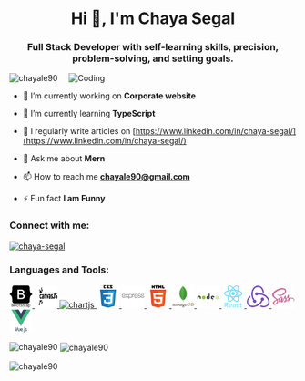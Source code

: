 <h1 align="center">Hi 👋, I'm Chaya Segal</h1>
<h3 align="center">Full Stack Developer with self-learning skills, precision, problem-solving, and setting goals.</h3>
<img align=right alt="Coding" width="400" src="https://camo.githubusercontent.com/a034f9ccd09e1d5f09cae408937e035d33fb1c616361f53a39bd050ab68d1b67/68747470733a2f2f6d656469612e74656e6f722e636f6d2f53353962506b543070716341414141432f70726f6772616d6d696e672e676966">
<p align="left"> <img src="https://komarev.com/ghpvc/?username=chayale90&label=Profile%20views&color=0e75b6&style=flat" alt="chayale90" /> </p>

- 🔭 I’m currently working on **Corporate website**

- 🌱 I’m currently learning **TypeScript**

- 📝 I regularly write articles on [https://www.linkedin.com/in/chaya-segal/](https://www.linkedin.com/in/chaya-segal/)

- 💬 Ask me about **Mern**

- 📫 How to reach me **chayale90@gmail.com**

- ⚡ Fun fact **I am Funny**

<h3 align="left">Connect with me:</h3>
<p align="left">
<a href="https://linkedin.com/in/chaya-segal" target="blank"><img align="center" src="https://raw.githubusercontent.com/rahuldkjain/github-profile-readme-generator/master/src/images/icons/Social/linked-in-alt.svg" alt="chaya-segal" height="30" width="40" /></a>
</p>

<h3 align="left">Languages and Tools:</h3>
<p align="left"> <a href="https://getbootstrap.com" target="_blank" rel="noreferrer"> <img src="https://raw.githubusercontent.com/devicons/devicon/master/icons/bootstrap/bootstrap-plain-wordmark.svg" alt="bootstrap" width="40" height="40"/> </a> <a href="https://canvasjs.com" target="_blank" rel="noreferrer"> <img src="https://raw.githubusercontent.com/Hardik0307/Hardik0307/master/assets/canvasjs-charts.svg" alt="canvasjs" width="40" height="40"/> </a> <a href="https://www.chartjs.org" target="_blank" rel="noreferrer"> <img src="https://www.chartjs.org/media/logo-title.svg" alt="chartjs" width="40" height="40"/> </a> <a href="https://www.w3schools.com/css/" target="_blank" rel="noreferrer"> <img src="https://raw.githubusercontent.com/devicons/devicon/master/icons/css3/css3-original-wordmark.svg" alt="css3" width="40" height="40"/> </a> <a href="https://expressjs.com" target="_blank" rel="noreferrer"> <img src="https://raw.githubusercontent.com/devicons/devicon/master/icons/express/express-original-wordmark.svg" alt="express" width="40" height="40"/> </a> <a href="https://www.w3.org/html/" target="_blank" rel="noreferrer"> <img src="https://raw.githubusercontent.com/devicons/devicon/master/icons/html5/html5-original-wordmark.svg" alt="html5" width="40" height="40"/> </a> <a href="https://www.mongodb.com/" target="_blank" rel="noreferrer"> <img src="https://raw.githubusercontent.com/devicons/devicon/master/icons/mongodb/mongodb-original-wordmark.svg" alt="mongodb" width="40" height="40"/> </a> <a href="https://nodejs.org" target="_blank" rel="noreferrer"> <img src="https://raw.githubusercontent.com/devicons/devicon/master/icons/nodejs/nodejs-original-wordmark.svg" alt="nodejs" width="40" height="40"/> </a> <a href="https://reactjs.org/" target="_blank" rel="noreferrer"> <img src="https://raw.githubusercontent.com/devicons/devicon/master/icons/react/react-original-wordmark.svg" alt="react" width="40" height="40"/> </a> <a href="https://redux.js.org" target="_blank" rel="noreferrer"> <img src="https://raw.githubusercontent.com/devicons/devicon/master/icons/redux/redux-original.svg" alt="redux" width="40" height="40"/> </a> <a href="https://sass-lang.com" target="_blank" rel="noreferrer"> <img src="https://raw.githubusercontent.com/devicons/devicon/master/icons/sass/sass-original.svg" alt="sass" width="40" height="40"/> </a> <a href="https://vuejs.org/" target="_blank" rel="noreferrer"> <img src="https://raw.githubusercontent.com/devicons/devicon/master/icons/vuejs/vuejs-original-wordmark.svg" alt="vuejs" width="40" height="40"/> </a> </p>

<p><img align="left" src="https://github-readme-stats.vercel.app/api/top-langs?username=chayale90&show_icons=true&locale=en&layout=compact" alt="chayale90" /></p>

<p>&nbsp;<img align="center" src="https://github-readme-stats.vercel.app/api?username=chayale90&show_icons=true&locale=en" alt="chayale90" /></p>

<p><img align="center" src="https://github-readme-streak-stats.herokuapp.com/?user=chayale90&" alt="chayale90" /></p>

